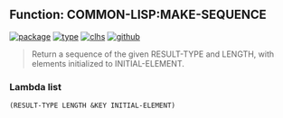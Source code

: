 ## Function: COMMON-LISP:MAKE-SEQUENCE
[![package](https://img.shields.io/badge/Package-COMMON--LISP-5f9ea0.svg?style=social&colorA=999999)](../) [![type](https://img.shields.io/badge/Type-Function-5f9ea0.svg?style=social&colorA=999999)](../#function) [![clhs](https://img.shields.io/badge/CLHS-MAKE--SEQUENCE-5f9ea0.svg?style=social&colorA=999999)](http://www.lispworks.com/documentation/HyperSpec/Body/f_mk_seq.htm) [![github](https://img.shields.io/badge/GitHub-View_the_source-5f9ea0.svg?style=social&colorA=999999&logo=github)](https://github.com/sbcl/sbcl/blob/master/src/code/seq.lisp/) 

> Return a sequence of the given RESULT-TYPE and LENGTH, with
> elements initialized to INITIAL-ELEMENT.

### Lambda list
```
(RESULT-TYPE LENGTH &KEY INITIAL-ELEMENT)
```
